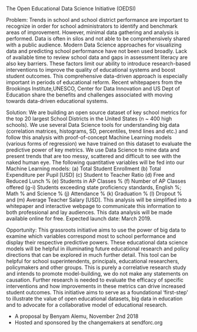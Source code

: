 The Open Educational Data Science Initiative (OEDSI)

Problem​:
Trends in school and school district performance are important to recognize in order for school administrators to identify and benchmark areas of improvement. However, minimal data gathering and analysis is performed. Data is often in silos and not able to be comprehensively shared with a public audience. Modern Data Science approaches for visualizing data and predicting school performance have not been used broadly. Lack of available time to review school data and gaps in assessment literacy are also key barriers. These factors limit our ability to introduce research-based interventions to improve the quality of educational systems and boost student outcomes. This comprehensive data-driven approach is especially important in periods of educational reform. Recent whitepapers from the ​Brookings Institute​, ​UNESCO,​ ​Center for Data Innovation and ​US Dept of Education share the benefits and challenges associated with moving towards data-driven educational systems.

Solution​:
We are building an open source dataset of key school metrics for the top 20 largest School Districts in the United States (n ~ 400 high schools). We use several Data Science tools for understanding big data (correlation matrices, histograms, SD, percentiles, trend lines and etc.) and follow this analysis with proof-of-concept Machine Learning models (various forms of regression) we have trained on this dataset to evaluate the predictive power of key metrics. We use Data Science to mine data and present trends that are too messy, scattered and difficult to see with the naked human eye.
The following quantitative variables will be fed into our Machine Learning models: (a) Total Student Enrollment (b) Total Expenditure per Pupil [USD] (c) Student to Teacher Ratio (d) Free and Reduced Lunch % (e) Students in AP Classes % (f) Number of AP Classes offered (g-i) Students exceeding state proficiency standards, English %; Math % and Science % (j) Attendance % (k) Graduation % (l) Dropout % and (m) Average Teacher Salary [USD].
This analysis will be simplified into a whitepaper and interactive webpage to communicate this information to both professional and lay audiences. This data analysis will be made available online for free. Expected launch date: March 2019.

Opportunity​:
This grassroots initiative aims to use the power of big data to examine which variables correspond most to school performance and display their respective predictive powers. These educational data science models will be helpful in illuminating future educational research and policy directions that can be explored in much further detail. This tool can be helpful for school superintendents, principals, educational researchers, policymakers and other groups.
This is purely a correlative research study and intends to promote model-building, we do not make any statements on causation. Further research is needed to evaluate the efficacy of specific interventions and how improvements in these metrics can drive increased student outcomes.
This initiative aims to serve as a foundational ‘first-step’ to illustrate the value of open educational datasets, big data in education and to advocate for a collaborative model of educational research.

- A proposal by Benyam Alemu, November 2nd 2018
- Hosted and sponsored by the changemakers at ​sendforc.org
